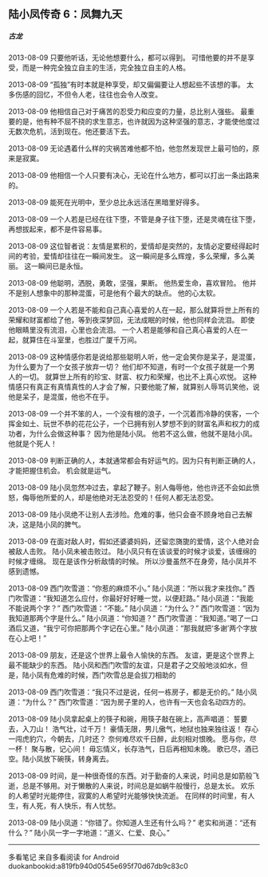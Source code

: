 ## 陆小凤传奇 6：凤舞九天
##### 古龙
 
2013-08-09
只要他听话，无论他想要什么，都可以得到。 可惜他要的并不是享受，而是一种完全独立自主的生活，完全独立自主的人格。
 
2013-08-09
“孤独”有时本就是种享受，却又偏偏要让人想起些不该想的事。 太多伤感的回忆，不但令人老，往往也会令人改变。
 
2013-08-09
他相信自己对于痛苦的忍受力和应变的力量，总比别人强些。 最重要的是，他有种不屈不挠的求生意志，也许就因为这种坚强的意志，才能使他度过无数次危机，活到现在。他还要活下去。
 
2013-08-09
无论遇着什么样的灾祸苦难他都不怕，他忽然发现世上最可怕的，原来是寂寞。
 
2013-08-09
他相信一个人只要有决心，无论在什么地方，都可以打出一条出路来的。
 
2013-08-09
能死在光明中，至少总比永远活在黑暗里好得多。
 
2013-08-09
一个人若是已经在往下堕，不管是身子往下堕，还是灵魂在往下堕，再想拔起来，都不是件容易事。
 
2013-08-09
这位智者说：友情是累积的，爱情却是突然的，友情必定要经得起时间的考验，爱情却往往在一瞬间发生。 这一瞬间是多么辉煌，多么荣耀，多么美丽。 这一瞬间已是永恒。
 
2013-08-09
他聪明，洒脱，勇敢，坚强，果断。 他热爱生命，喜欢冒险。 他并不是别人想象中的那种混蛋，可是他有个最大的缺点。 他的心太软。
 
2013-08-09
一个人若是不能和自己真心喜爱的人在一起，那么就算将世上所有的荣耀和财富都给了他，等到夜深梦回，无法成眠的时候，他也同样会流泪。 即使他眼睛里没有流泪，心里也会流泪。 一个人若是能够和自己真心喜爱的人在一起，就算住在斗室里，也胜过广厦千万间。
 
2013-08-09
这种情感你若是说给那些聪明人听，他一定会笑你是呆子，是混蛋，为什么要为了一个女孩子放弃一切？ 他们却不知道，有时一个女孩子就是一个男人的一切。 就算世上所有的珍宝、财富、权力和荣耀，也比不上真心欢悦。 这种情感只有真正有真情真性的人才会了解，只要他能了解，就算别人辱骂讥笑他，说他是呆子，是混蛋，他也不在乎。
 
2013-08-09
一个并不笨的人，一个没有根的浪子，一个沉着而冷静的侠客，一个挥金如土、玩世不恭的花花公子，一个已拥有别人梦想不到的财富名声和权力的成功者，为什么会做这种事？ 因为他是陆小凤。 他若不这么做，他就不是陆小凤。 他就是个死人！
 
2013-08-09
判断正确的人，本就通常都会有好运气的。因为只有判断正确的人，才能把握住机会。 机会就是运气。
 
2013-08-09
陆小凤忽然冲过去，拿起了鞭子。别人侮辱他，他也许还不会如此愤怒，侮辱他所爱的人，却是他绝对无法忍受的！任何人都无法忍受。
 
2013-08-09
陆小凤绝不让别人去涉险。危难的事，他只会奋不顾身地自己去解决，这是陆小凤的脾气。
 
2013-08-09
在面对敌人时，假如还婆婆妈妈，还留恋旖旎的爱情，这个人绝对会被敌人击败。 陆小凤未被击败过。 陆小凤只有在该谈爱的时候才谈爱，该缠绵的时候才缠绵。 现在是该作分析敌情的时候。 所以沙曼虽然不在身旁，陆小凤并不感到遗憾。
 
2013-08-09
西门吹雪道：“你惹的麻烦不小。” 陆小凤道：“所以我才来找你。” 西门吹雪道：“我知道怎么应付，你最好好好睡一觉，以便赶路。” 陆小凤道：“我能不能说两个字？” 西门吹雪道：“不能。” 陆小凤道：“为什么？” 西门吹雪道：“因为我知道那两个字是什么。” 陆小凤道：“你知道？” 西门吹雪道：“我知道。”喝了一口酒后又道，“我宁可你把那两个字记在心里。” 陆小凤道：“那我就把‘多谢’两个字放在心上吧！”
 
2013-08-09
朋友，还是这个世界上最令人愉快的东西。 友谊，更是这个世界上最不能缺少的东西。 陆小凤和西门吹雪的友谊，只是君子之交般地淡如水，但是，陆小凤有危难的时候，西门吹雪总是会拔刀相助的
 
2013-08-09
西门吹雪道：“我只不过是说，任何一栋房子，都是无价的。” 陆小凤道：“为什么？” 西门吹雪道：“因为房子里的人，也许有一天也会名动四方的。
 
2013-08-09
陆小凤拿起桌上的筷子和碗，用筷子敲在碗上，高声唱道： 誓要去，入刀山！ 浩气壮，过千万！ 豪情无限，男儿傲气，地狱也独来独往返！ 存心一闯虎豹穴，今朝去，几时还？ 奈何难尽欢千日醉，此刻相对恨晚。 愿与你，尽一杯！ 聚与散，记心间！ 毋忘情义，长存浩气，日后再相知未晚。 歌已尽，酒已空。陆小凤放下碗筷，转身离去。
 
2013-08-09
时间，是一种很奇怪的东西。对于勤奋的人来说，时间总是如箭般飞逝，总是不够用。对于懒散的人来说，时间总是如蜗牛般慢行，总是太长。 欢乐的人希望时光能停住，寂寞的人希望时光能够快快流逝。 在同样的时间里，有人生，有人死，有人快乐，有人忧愁。
 
2013-08-09
陆小凤道：“你错了。你知道人生还有什么吗？” 老实和尚道：“还有什么？” 陆小凤一字一字地道：“道义、仁爱、良心。”
* * *
多看笔记 来自多看阅读 for Android
duokanbookid:a819fb940d0545e695f70d67db9c83c0